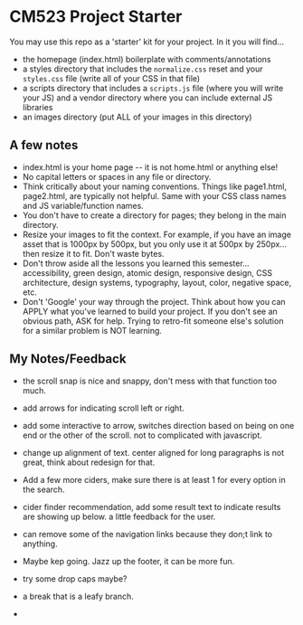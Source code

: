 # CM523 Project Starter

You may use this repo as a 'starter' kit for your project. In it you will find...
- the homepage (index.html) boilerplate with comments/annotations
- a styles directory that includes the `normalize.css` reset and your `styles.css` file (write all of your CSS in that file)
- a scripts directory that includes a `scripts.js` file (where you will write your JS) and a vendor directory where you can include external JS libraries
- an images directory (put ALL of your images in this directory)

## A few notes
- index.html is your home page -- it is not home.html or anything else!
- No capital letters or spaces in any file or directory.
- Think critically about your naming conventions. Things like page1.html, page2.html, are typically not helpful. Same with your CSS class names and JS variable/function names.
- You don't have to create a directory for pages; they belong in the main directory.
- Resize your images to fit the context. For example, if you have an image asset that is 1000px by 500px, but you only use it at 500px by 250px... then resize it to fit. Don't waste bytes. 
- Don't throw aside all the lessons you learned this semester... accessibility, green design, atomic design, responsive design, CSS architecture, design systems, typography, layout, color, negative space, etc.
- Don't 'Google' your way through the project. Think about how you can APPLY what you've learned to build your project. If you don't see an obvious path, ASK for help. Trying to retro-fit someone else's solution for a similar problem is NOT learning.   




## My Notes/Feedback
- the scroll snap is nice and snappy, don't mess with that function too much.
- add arrows for indicating scroll left or right. 
- add some interactive to arrow, switches direction based on being on one end or the other of the scroll. not to complicated with javascript.
- change up alignment of text. center aligned for long paragraphs is not great, think about redesign for that.
- Add a few more ciders, make sure there is at least 1 for every option in the search.
- cider finder recommendation, add some result text to indicate results are showing up below. a little feedback for the user.
- can remove some of the navigation links because they don;t link to anything.

- Maybe kep going. Jazz up the footer, it can be more fun.
- try some drop caps maybe?
- a break that is a leafy branch.
- 